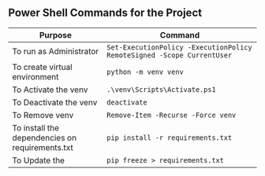 ## Power Shell Commands for the Project

| Purpose    | Command |
| -------- | ------- |
| To run as Administrator  | ```Set-ExecutionPolicy -ExecutionPolicy RemoteSigned -Scope CurrentUser``` |
| To create virtual environment | ```python -m venv venv``` |
| To Activate the venv  |  ```.\venv\Scripts\Activate.ps1``` |
| To Deactivate the venv | ```deactivate``` |
| To Remove venv | ```Remove-Item -Recurse -Force venv``` |
| To install the dependencies on requirements.txt | ```pip install -r requirements.txt``` |
| To Update the | ```pip freeze > requirements.txt``` |
